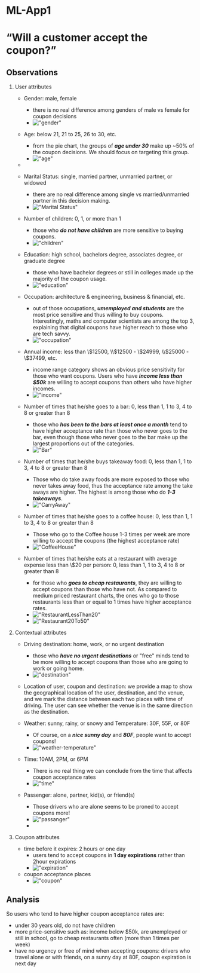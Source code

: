 # ML-App1
<h1>“Will a customer accept the coupon?”</h1>

<h2>Observations</h2>

1. User attributes
    -  Gender: male, female
       -  there is no real difference among genders of male vs female for coupon decisions
       -  !["gender"](assignment_5_1_starter/images/gender.png)

    -  Age: below 21, 21 to 25, 26 to 30, etc.
       -  from the pie chart, the groups of _**age under 30**_ make up ~50% of the coupon decisions. We should focus on targeting this group.
       -  !["age"](assignment_5_1_starter/images/age.png)  
    -  
    -  Marital Status: single, married partner, unmarried partner, or widowed
        - there are no real difference among single vs married/unmarried partner in this decision making.
        -  !["Marital Status"](assignment_5_1_starter/images/maritalStatus.png)  
    -  Number of children: 0, 1, or more than 1
        - those who _**do not have children**_ are more sensitive to buying coupons.
        -  !["children"](assignment_5_1_starter/images/has_children.png)  
    -  Education: high school, bachelors degree, associates degree, or graduate degree
        - those who have bachelor degrees or still in colleges made up the majority of the coupon usage.
        -  !["education"](assignment_5_1_starter/images/education.png)  
    -  Occupation: architecture & engineering, business & financial, etc.
        - out of those occupations, _**umemployed and students**_ are the most price sensitive and thus willing to buy coupons. Interestingly, maths and computer scientists are among the top 3, explaining that digital coupons have higher reach to those who are tech savvy.
        -  !["occupation"](assignment_5_1_starter/images/occupation.png)  
    -  Annual income: less than \\$12500, \\$12500 - \\$24999, \\$25000 - \\$37499, etc.
       -  income range category shows an obvious price sensitivity for those who want coupons. Users who have _**income less than $50k**_ are willing to accept coupons than others who have higher incomes.
        -  !["income"](assignment_5_1_starter/images/income.png)  
    -  Number of times that he/she goes to a bar: 0, less than 1, 1 to 3, 4 to 8 or greater than 8
        - those who _**has been to the bars at least once a month**_ tend to have higher acceptance rate than those who never goes to the bar, even though those who never goes to the bar make up the largest proportions out of the categories.
        -  !["Bar"](assignment_5_1_starter/images/Bar.png)  
    -  Number of times that he/she buys takeaway food: 0, less than 1, 1 to 3, 4 to 8 or greater than 8
       -  Those who do take away foods are more exposed to those who never takes away food, thus the acceptance rate among the take aways are higher. The highest is among those who do _**1-3 takeaways**_.
        -  !["CarryAway"](assignment_5_1_starter/images/CarryAway.png)
    -  Number of times that he/she goes to a coffee house: 0, less than 1, 1 to 3, 4 to 8 or greater than 8
       -  Those who go to the Coffee house 1-3 times per week are more willing to accept the coupons (the highest acceptance rate)
        -  !["CoffeeHouse"](assignment_5_1_starter/images/CoffeeHouse.png)
    -  Number of times that he/she eats at a restaurant with average expense less than \\$20 per person: 0, less than 1, 1 to 3, 4 to 8 or greater than 8
        - for those who _**goes to cheap restaurants**_, they are willing to accept coupons than those who have not. As compared to medium priced restaurant charts, the ones who go to those restaurants less than or equal to 1 times have higher acceptance rates.
        -  !["RestaurantLessThan20"](assignment_5_1_starter/images/RestaurantLessThan20.png)
        -  !["Restaurant20To50"](assignment_5_1_starter/images/Restaurant20To50.png)

2. Contextual attributes
    - Driving destination: home, work, or no urgent destination
        - those who _**have no urgent destinations**_ or "free" minds tend to be more willing to accept coupons than those who are going to work or going home.
        -  !["destination"](assignment_5_1_starter/images/destination.png)
    - Location of user, coupon and destination: we provide a map to show the geographical location of the user, destination, and the venue, and we mark the distance between each two places with time of driving. The user can see whether the venue is in the same direction as the destination.
    
    - Weather: sunny, rainy, or snowy and Temperature: 30F, 55F, or 80F
        - Of course, on a _**nice sunny day**_ and _**80F**_, people want to accept coupons!
        -  !["weather-temperature"](assignment_5_1_starter/images/weather-temperature.png)
    - Time: 10AM, 2PM, or 6PM
        - There is no real thing we can conclude from the time that affects coupon acceptance rates
        -  !["time"](assignment_5_1_starter/images/time.png)
    - Passenger: alone, partner, kid(s), or friend(s)
        - Those drivers who are alone seems to be proned to accept coupons more!
        -  !["passanger"](assignment_5_1_starter/images/passanger.png)    
        -  
3. Coupon attributes
    - time before it expires: 2 hours or one day
        - users tend to accept coupons in **1 day expirations** rather than 2hour expirations
        -  !["expiration"](assignment_5_1_starter/images/expiration.png)
     - coupon acceptance places
       - !["coupon"](assignment_5_1_starter/images/coupon.png)

<h2>Analysis</h2>

So users who tend to have higher coupon acceptance rates are:
- under 30 years old, do not have children
- more price-sensitive such as: income below $50k, are unemployed or still in school, go to cheap restaurants often (more than 1 times per week)
- have no urgency or free of mind when accepting coupons: drivers who travel alone or with friends, on a sunny day at 80F, coupon expiration is next day